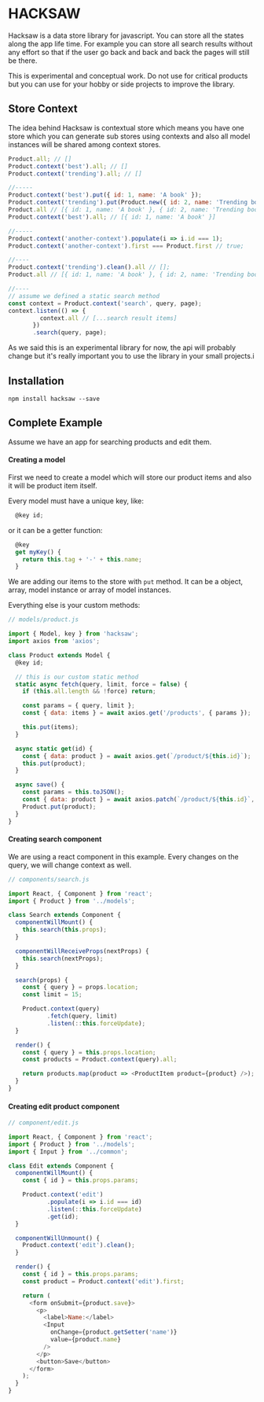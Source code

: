 HACKSAW
=======

Hacksaw is a data store library for javascript. You can store all the states
along the app life time. For example you can store all search results without
any effort so that if the user go back and back and back the pages will still be
there.

This is experimental and conceptual work. Do not use for critical products but
you can use for your hobby or side projects to improve the library.

## Store Context
The idea behind Hacksaw is contextual store which means you have one store which
you can generate sub stores using contexts and also all model instances will be
shared among context stores.

```javascript
Product.all; // []
Product.context('best').all; // []
Product.context('trending').all; // []

//-----
Product.context('best').put({ id: 1, name: 'A book' });
Product.context('trending').put(Product.new({ id: 2, name: 'Trending book' }));
Product.all // [{ id: 1, name: 'A book' }, { id: 2, name: 'Trending book' }]
Product.context('best').all; // [{ id: 1, name: 'A book' }]

//-----
Product.context('another-context').populate(i => i.id === 1);
Product.context('another-context').first === Product.first // true;

//----
Product.context('trending').clean().all // [];
Product.all // [{ id: 1, name: 'A book' }, { id: 2, name: 'Trending book' }]

//----
// assume we defined a static search method
const context = Product.context('search', query, page);
context.listen(() => {
         context.all // [...search result items]
       })
       .search(query, page);
```

As we said this is an experimental library for now, the api will probably
change but it's really important you to use the library in your small projects.i

## Installation
```
npm install hacksaw --save
```

## Complete Example

Assume we have an app for searching products and edit them.

#### Creating a model
First we need to create a model which will store our product items and also it
will be product item itself.

Every model must have a unique key, like:
```javascript
  @key id;
```
or it can be a getter function:
```javascript
  @key
  get myKey() {
    return this.tag + '-' + this.name;
  }
```

We are adding our items to the store with ```put``` method. It can be a object,
array, model instance or array of model instances.

Everything else is your custom methods:

```javascript
// models/product.js

import { Model, key } from 'hacksaw';
import axios from 'axios';

class Product extends Model {
  @key id;

  // this is our custom static method
  static async fetch(query, limit, force = false) {
    if (this.all.length && !force) return;

    const params = { query, limit };
    const { data: items } = await axios.get('/products', { params });

    this.put(items);
  }

  async static get(id) {
    const { data: product } = await axios.get(`/product/${this.id}`);
    this.put(product);
  }

  async save() {
    const params = this.toJSON();
    const { data: product } = await axios.patch(`/product/${this.id}`, params);
    Product.put(product);
  }
}
```

#### Creating search component
We are using a react component in this example. Every changes on the query, we
will change context as well.

```javascript
// components/search.js

import React, { Component } from 'react';
import { Product } from '../models';

class Search extends Component {  
  componentWillMount() {
    this.search(this.props);
  }

  componentWillReceiveProps(nextProps) {
    this.search(nextProps);
  }

  search(props) {
    const { query } = props.location;
    const limit = 15;

    Product.context(query)
           .fetch(query, limit)
           .listen(::this.forceUpdate);
  }

  render() {
    const { query } = this.props.location;
    const products = Product.context(query).all;

    return products.map(product => <ProductItem product={product} />);
  }
}
```

#### Creating edit product component

```javascript
// component/edit.js

import React, { Component } from 'react';
import { Product } from '../models';
import { Input } from '../common';

class Edit extends Component {  
  componentWillMount() {
    const { id } = this.props.params;

    Product.context('edit')
           .populate(i => i.id === id)
           .listen(::this.forceUpdate)
           .get(id);
  }

  componentWillUnmount() {
    Product.context('edit').clean();
  }

  render() {
    const { id } = this.props.params;
    const product = Product.context('edit').first;

    return (
      <form onSubmit={product.save}>
        <p>
          <label>Name:</label>
          <Input
            onChange={product.getSetter('name')}
            value={product.name}
          />
        </p>
        <button>Save</button>
      </form>
    );
  }
}
```
